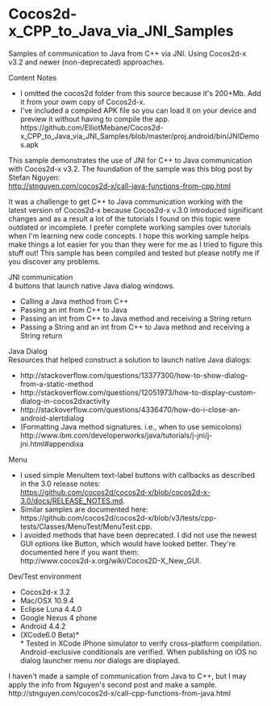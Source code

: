 Cocos2d-x_CPP_to_Java_via_JNI_Samples
=====================================

Samples of communication to Java from C++ via JNI. Using Cocos2d-x v3.2 and newer (non-deprecated) approaches. 

Content Notes
<ul>
<li>I omitted the cocos2d folder from this source because it's 200+Mb. Add it from your owm copy of Cocos2d-x.</li> 
<li>I've included a compiled APK file so you can load it on your device and preview it without having to compile the app.<br/>
https://github.com/ElliotMebane/Cocos2d-x_CPP_to_Java_via_JNI_Samples/blob/master/proj.android/bin/JNIDemos.apk</li>
</ul>

This sample demonstrates the use of JNI for C++ to Java communication with Cocos2d-x v3.2. The foundation of the sample was this blog post by Stefan Nguyen:<br/>
http://stnguyen.com/cocos2d-x/call-java-functions-from-cpp.html

It was a challenge to get C++ to Java communication working with the latest version of Cocos2d-x because Cocos2d-x v.3.0 introduced significant changes and as a result a lot of the tutorials I found on this topic were outdated or incomplete. I prefer complete working samples over tutorials when I'm learning new code concepts. I hope this working sample helps make things a lot easier for you than they were for me as I tried to figure this stuff out! This sample has been compiled and tested but please notify me if you discover any problems. 

JNI communication<br/>
4 buttons that launch native Java dialog windows.
<ul>
<li>Calling a Java method from C++</li>
<li>Passing an int from C++ to Java</li>
<li>Passing an int from C++ to Java method and receiving a String return</li>
<li>Passing a String and an int from C++ to Java method and receiving a String return</li>
</ul>

Java Dialog<br/>
Resources that helped construct a solution to launch native Java dialogs:
<ul>
<li>http://stackoverflow.com/questions/13377300/how-to-show-dialog-from-a-static-method</li>
<li>http://stackoverflow.com/questions/12051973/how-to-display-custom-dialog-in-cocos2dxactivity</li>
<li>http://stackoverflow.com/questions/4336470/how-do-i-close-an-android-alertdialog</li>
<li>(Formatting Java method signatures. i.e., when to use semicolons) http://www.ibm.com/developerworks/java/tutorials/j-jni/j-jni.html#appendixa</li>
</ul>

Menu<br/>
<ul>
<li>I used simple MenuItem text-label buttons with callbacks as described in the 3.0 release notes:<br/>
<a href="https://github.com/cocos2d/cocos2d-x/blob/cocos2d-x-3.0/docs/RELEASE_NOTES.md">https://github.com/cocos2d/cocos2d-x/blob/cocos2d-x-3.0/docs/RELEASE_NOTES.md</a>.</li>
<li>Similar samples are documented here:<br/> https://github.com/cocos2d/cocos2d-x/blob/v3/tests/cpp-tests/Classes/MenuTest/MenuTest.cpp.</li>
<li>I avoided methods that have been deprecated. I did not use the newest GUI options like Button, which would have looked better. They're documented here if you want them: <br/>
http://www.cocos2d-x.org/wiki/Cocos2D-X_New_GUI.</li>
</ul>

Dev/Test environment
<ul>
<li>Cocos2d-x 3.2</li>
<li>Mac/OSX 10.9.4</li>
<li>Eclipse Luna 4.4.0</li>
<li>Google Nexus 4 phone</li>
<li>Android 4.4.2</li>
<li>(XCode6.0 Beta)*<br/>
* Tested in XCode iPhone simulator to verify cross-platform compilation. Android-exclusive conditionals are verified. When publishing on iOS no dialog launcher menu nor dialogs are displayed.</li>
</ul>
I haven't made a sample of communication from Java to C++, but I may apply the info from Nguyen's second post and make a sample. <br/>
http://stnguyen.com/cocos2d-x/call-cpp-functions-from-java.html
